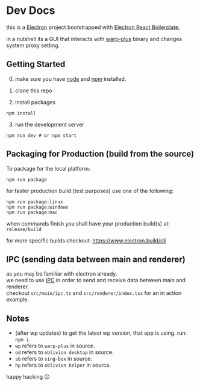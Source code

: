 # Dev Docs

this is a [Electron](https://www.electronjs.org/) project bootstrapped with [Electron React Boilerplate.
](https://github.com/electron-react-boilerplate/electron-react-boilerplate)

in a nutshell its a GUI that interacts with [warp-plus](https://github.com/bepass-org/warp-plus/) binary and changes system proxy setting.

<!-- and [sing-box](https://sing-box.sagernet.org/alig) binaries. -->

## Getting Started

0. make sure you have [node](https://nodejs.org/) and [npm](https://www.npmjs.com/) installed.

1. clone this repo

2. install packages

```shell
npm install
```

3. run the development server

```shell
npm run dev # or npm start
```

## Packaging for Production (build from the source)

To package for the local platform:

```shell
npm run package
```

for faster production build (test purposes) use one of the following:

```shell
npm run package:linux
npm run package:windows
npm run package:mac
```

when commands finish you shall have your production build(s) at: `release/build`

for more specific builds checkout: https://www.electron.build/cli

## IPC (sending data between main and renderer)

as you may be familiar with electron already.  
we need to use [IPC](https://www.electronjs.org/docs/latest/tutorial/ipc) in order to send and receive data between main and renderer.  
checkout `src/main/ipc.ts` and `src/renderer/index.tsx` for an in action example.

## Notes

- (after wp updates) to get the latest wp version, that app is using. run: `npm i`.
- `wp` refers to `warp-plus` in source.
- `od` refers to `oblivion desktop` in source.
- `sb` refers to `sing-box` in source.
- `hp` refers to `oblivion helper` in source.

happy hacking 😉
